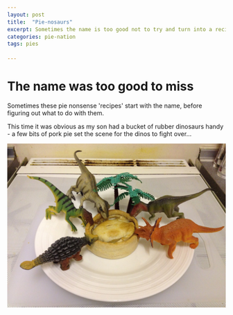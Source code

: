 ```yaml
---
layout: post
title:  "Pie-nosaurs"
excerpt: Sometimes the name is too good not to try and turn into a recipe
categories: pie-nation
tags: pies

---
```


# The name was too good to miss

Sometimes these pie nonsense 'recipes' start with the name, before figuring out what to do with them.

This time it was obvious as my son had a bucket of rubber dinosaurs handy - a few bits of pork pie set the scene for the dinos to fight over...

![Pies in a box](/assets/2013-01-19-pie-nosaurs.jpeg)